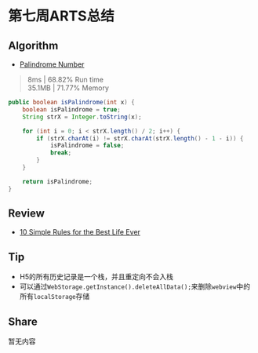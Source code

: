 # 第七周ARTS总结
## Algorithm
- [Palindrome Number](https://leetcode.com/problems/palindrome-number/)
> 8ms | 68.82% Run time  
> 35.1MB | 71.77% Memory
```java
public boolean isPalindrome(int x) {
    boolean isPalindrome = true;
    String strX = Integer.toString(x);

    for (int i = 0; i < strX.length() / 2; i++) {
        if (strX.charAt(i) != strX.charAt(strX.length() - 1 - i)) {
            isPalindrome = false;
            break;
        }
    }

    return isPalindrome;
}
```

## Review
- [10 Simple Rules for the Best Life Ever](https://medium.com/personal-growth/10-simple-rules-for-the-best-life-ever-8e704365f6ff)

## Tip
+ H5的所有历史记录是一个栈，并且重定向不会入栈
+ 可以通过`WebStorage.getInstance().deleteAllData();`来删除`webview`中的所有`localStorage`存储

## Share
暂无内容

<Vssue title="第七周ARTS总结" />
